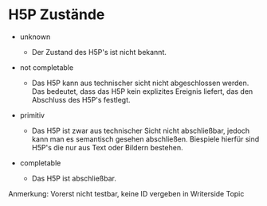 # H5P Zustände

- unknown 
  - Der Zustand des H5P's ist nicht bekannt.

- not completable 
  - Das H5P kann aus technischer sicht nicht abgeschlossen werden. 
        Das bedeutet, dass das H5P kein explizites Ereignis liefert, das den Abschluss des H5P's festlegt.

- primitiv
  - Das H5P ist zwar aus  technischer Sicht nicht abschließbar, jedoch kann man es semantisch gesehen abschließen.
Biespiele hierfür sind H5P's die nur aus Text oder Bildern bestehen.

- completable 
  - Das H5P ist abschließbar.



Anmerkung: Vorerst nicht testbar, keine ID vergeben in Writerside Topic